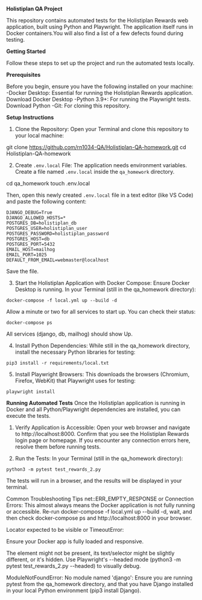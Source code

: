 **Holistiplan QA Project**

This repository contains automated tests for the Holistiplan Rewards web application, built using Python and Playwright. The application itself runs in Docker containers.You will also find a list of a few defects found during testing. 

**Getting Started**

Follow these steps to set up the project and run the automated tests locally.

**Prerequisites**

Before you begin, ensure you have the following installed on your machine:
    -Docker Desktop: Essential for running the Holistiplan Rewards application.
        Download Docker Desktop
    -Python 3.9+: For running the Playwright tests.
        Download Python
    -Git: For cloning this repository.

**Setup Instructions**

1. Clone the Repository:
Open your Terminal and clone this repository to your local machine:

git clone https://github.com/rn1034-QA/Holistiplan-QA-homework.git 
cd Holistiplan-QA-homework

2. Create ```.env.local``` File:
The application needs environment variables. Create a file named ```.env.local``` inside the ```qa_homework``` directory.

cd qa_homework
touch .env.local

Then, open this newly created ```.env.local``` file in a text editor (like VS Code) and paste the following content:

```SECRET_KEY=a_very_secret_key_that_you_should_change_for_production_if_this_were_a_real_app
DJANGO_DEBUG=True
DJANGO_ALLOWED_HOSTS=*
POSTGRES_DB=holistiplan_db
POSTGRES_USER=holistiplan_user
POSTGRES_PASSWORD=holistiplan_password
POSTGRES_HOST=db
POSTGRES_PORT=5432
EMAIL_HOST=mailhog
EMAIL_PORT=1025
DEFAULT_FROM_EMAIL=webmaster@localhost
```

Save the file.

3. Start the Holistiplan Application with Docker Compose:
Ensure Docker Desktop is running. In your Terminal (still in the qa_homework directory):

```docker-compose -f local.yml up --build -d```

Allow a minute or two for all services to start up. You can check their status:

```docker-compose ps```

All services (django, db, mailhog) should show Up.

4. Install Python Dependencies:
While still in the qa_homework directory, install the necessary Python libraries for testing:

```pip3 install -r requirements/local.txt```

5. Install Playwright Browsers:
This downloads the browsers (Chromium, Firefox, WebKit) that Playwright uses for testing:

```playwright install```

**Running Automated Tests**
Once the Holistiplan application is running in Docker and all Python/Playwright dependencies are installed, you can execute the tests.

1. Verify Application is Accessible:
Open your web browser and navigate to http://localhost:8000. Confirm that you see the Holistiplan Rewards login page or homepage. If you encounter any connection errors here, resolve them before running tests.

2. Run the Tests:
In your Terminal (still in the qa_homework directory):

```python3 -m pytest test_rewards_2.py```

The tests will run in a browser, and the results will be displayed in your terminal.

Common Troubleshooting Tips
net::ERR_EMPTY_RESPONSE or Connection Errors: This almost always means the Docker application is not fully running or accessible. Re-run docker-compose -f local.yml up --build -d, wait, and then check docker-compose ps and http://localhost:8000 in your browser.

Locator expected to be visible or TimeoutError:

Ensure your Docker app is fully loaded and responsive.

The element might not be present, its text/selector might be slightly different, or it's hidden. Use Playwright's --headed mode (python3 -m pytest test_rewards_2.py --headed) to visually debug.

ModuleNotFoundError: No module named 'django': Ensure you are running pytest from the qa_homework directory, and that you have Django installed in your local Python environment (pip3 install Django).


